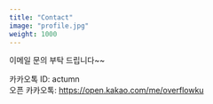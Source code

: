 ```yaml
---
title: "Contact"
image: "profile.jpg"
weight: 1000
---
```


이메일 문의 부탁 드립니다~~

카카오톡 ID: actumn  
오픈 카카오톡: https://open.kakao.com/me/overflowku